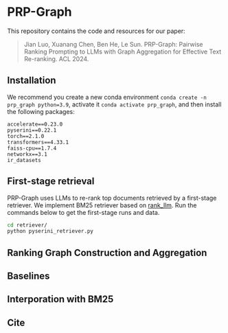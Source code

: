 # PRP-Graph

This repository contains the code and resources for our paper:

> Jian Luo, Xuanang Chen, Ben He, Le Sun. PRP-Graph: Pairwise Ranking Prompting to LLMs with Graph Aggregation for Effective Text Re-ranking. ACL 2024.

## Installation
We recommend you create a new conda environment `conda create -n prp_graph python=3.9`, 
activate it `conda activate prp_graph`, and then install the following packages:
```
accelerate==0.23.0
pyserini==0.22.1
torch==2.1.0
transformers==4.33.1
faiss-cpu==1.7.4
networkx==3.1
ir_datasets
```
## First-stage retrieval
PRP-Graph uses LLMs to re-rank top documents retrieved by a first-stage retriever. We implement BM25 retriever based on [rank_llm](https://github.com/castorini/rank_llm). Run the commands below to get the first-stage runs and data.
```bash
cd retriever/
python pyserini_retriever.py
```
## Ranking Graph Construction and Aggregation

## Baselines

## Interporation with BM25

## Cite
